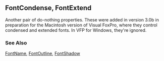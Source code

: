 ## FontCondense, FontExtend

Another pair of do-nothing properties. These were added in version 3.0b in preparation for the Macintosh version of Visual FoxPro, where they control condensed and extended fonts. In VFP for Windows, they're ignored.

### See Also

[FontName](s4g364.md), [FontOutline](s4g364.md), [FontShadow](s4g364.md)